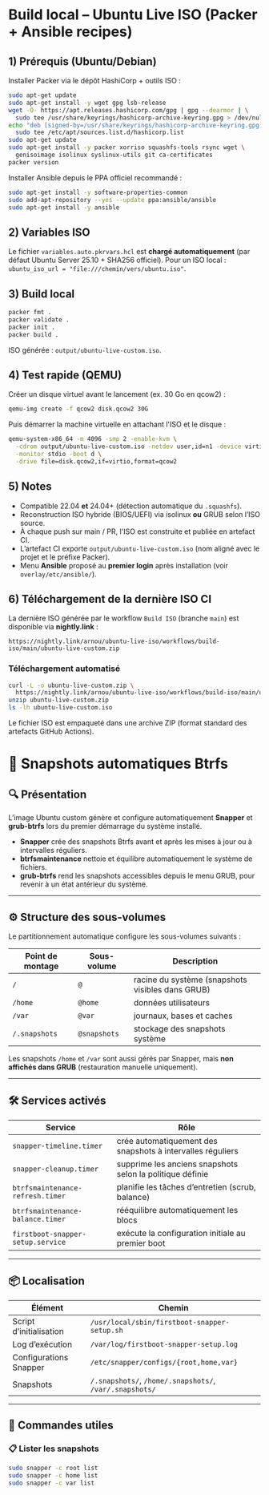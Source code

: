 # Build local – Ubuntu Live ISO (Packer + Ansible recipes)

## 1) Prérequis (Ubuntu/Debian)

Installer Packer via le dépôt HashiCorp + outils ISO :
```bash
sudo apt-get update
sudo apt-get install -y wget gpg lsb-release
wget -O- https://apt.releases.hashicorp.com/gpg | gpg --dearmor | \
  sudo tee /usr/share/keyrings/hashicorp-archive-keyring.gpg > /dev/null
echo "deb [signed-by=/usr/share/keyrings/hashicorp-archive-keyring.gpg] https://apt.releases.hashicorp.com $(lsb_release -cs) main" | \
  sudo tee /etc/apt/sources.list.d/hashicorp.list
sudo apt-get update
sudo apt-get install -y packer xorriso squashfs-tools rsync wget \
  genisoimage isolinux syslinux-utils git ca-certificates
packer version
```

Installer Ansible depuis le PPA officiel recommandé :
```bash
sudo apt-get install -y software-properties-common
sudo add-apt-repository --yes --update ppa:ansible/ansible
sudo apt-get install -y ansible
```

## 2) Variables ISO

Le fichier `variables.auto.pkrvars.hcl` est **chargé automatiquement** (par défaut Ubuntu Server 25.10 + SHA256 officiel).
Pour un ISO local : `ubuntu_iso_url = "file:///chemin/vers/ubuntu.iso"`.

## 3) Build local

```bash
packer fmt .
packer validate .
packer init .
packer build .
```

ISO générée : `output/ubuntu-live-custom.iso`.

## 4) Test rapide (QEMU)

Créer un disque virtuel avant le lancement (ex. 30 Go en qcow2) :

```bash
qemu-img create -f qcow2 disk.qcow2 30G
```

Puis démarrer la machine virtuelle en attachant l'ISO et le disque :

```bash
qemu-system-x86_64 -m 4096 -smp 2 -enable-kvm \
  -cdrom output/ubuntu-live-custom.iso -netdev user,id=n1 -device virtio-net,netdev=n1 \
  -monitor stdio -boot d \
  -drive file=disk.qcow2,if=virtio,format=qcow2
```

## 5) Notes

* Compatible 22.04 **et** 24.04+ (détection automatique du `.squashfs`).
* Reconstruction ISO hybride (BIOS/UEFI) via isolinux **ou** GRUB selon l’ISO source.
* À chaque push sur main / PR, l'ISO est construite et publiée en artefact CI.
* L’artefact CI exporte `output/ubuntu-live-custom.iso` (nom aligné avec le projet et le préfixe Packer).
* Menu **Ansible** proposé au **premier login** après installation (voir `overlay/etc/ansible/`).

## 6) Téléchargement de la dernière ISO CI

La dernière ISO générée par le workflow `Build ISO` (branche `main`) est disponible via **nightly.link** :

```
https://nightly.link/arnou/ubuntu-live-iso/workflows/build-iso/main/ubuntu-live-custom.zip
```

### Téléchargement automatisé

```bash
curl -L -o ubuntu-live-custom.zip \
  https://nightly.link/arnou/ubuntu-live-iso/workflows/build-iso/main/ubuntu-live-custom.zip
unzip ubuntu-live-custom.zip
ls -lh ubuntu-live-custom.iso
```

Le fichier ISO est empaqueté dans une archive ZIP (format standard des artefacts GitHub Actions).


# 📸 Snapshots automatiques Btrfs

## 🔍 Présentation

L’image Ubuntu custom génère et configure automatiquement **Snapper** et **grub-btrfs** lors du premier démarrage du système installé.

- **Snapper** crée des snapshots Btrfs avant et après les mises à jour ou à intervalles réguliers.  
- **btrfsmaintenance** nettoie et équilibre automatiquement le système de fichiers.  
- **grub-btrfs** rend les snapshots accessibles depuis le menu GRUB, pour revenir à un état antérieur du système.

---

## ⚙️ Structure des sous-volumes

Le partitionnement automatique configure les sous-volumes suivants :

| Point de montage | Sous-volume | Description |
|------------------|-------------|--------------|
| `/`              | `@`         | racine du système (snapshots visibles dans GRUB) |
| `/home`          | `@home`     | données utilisateurs |
| `/var`           | `@var`      | journaux, bases et caches |
| `/.snapshots`    | `@snapshots`| stockage des snapshots système |

Les snapshots `/home` et `/var` sont aussi gérés par Snapper, mais **non affichés dans GRUB** (restauration manuelle uniquement).

---

## 🛠️ Services activés

| Service | Rôle |
|----------|------|
| `snapper-timeline.timer` | crée automatiquement des snapshots à intervalles réguliers |
| `snapper-cleanup.timer` | supprime les anciens snapshots selon la politique définie |
| `btrfsmaintenance-refresh.timer` | planifie les tâches d’entretien (scrub, balance) |
| `btrfsmaintenance-balance.timer` | rééquilibre automatiquement les blocs |
| `firstboot-snapper-setup.service` | exécute la configuration initiale au premier boot |

---

## 📦 Localisation

| Élément | Chemin |
|----------|--------|
| Script d’initialisation | `/usr/local/sbin/firstboot-snapper-setup.sh` |
| Log d’exécution | `/var/log/firstboot-snapper-setup.log` |
| Configurations Snapper | `/etc/snapper/configs/{root,home,var}` |
| Snapshots | `/.snapshots/`, `/home/.snapshots/`, `/var/.snapshots/` |

---

## 🔄 Commandes utiles

### 📋 Lister les snapshots

```bash
sudo snapper -c root list
sudo snapper -c home list
sudo snapper -c var list
```
